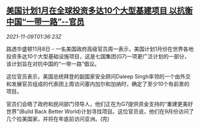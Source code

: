 <!--1636423264000-->
[美国计划1月在全球投资多达10个大型基建项目 以抗衡中国“一带一路”--官员](https://cn.reuters.com/article/us-global-infrastructure-investment-1109-idCNKBS2HU04O)
------

<div><i>2021-11-09T01:36:23Z</i></div><p>路透华盛顿11月8日 - 一名美国政府高级官员周一表示，美国计划1月份在世界各地投资多达10个大型基础设施项目，这是七国集团(G7)一项更广泛计划的一部分，该计划旨在对抗中国的“一带一路”倡议。</p><p>这位官员表示，美国总统拜登的副国家安全顾问Daleep Singh率领的一个由外交和发展官员组成的代表团上周访问塞内加尔和加纳时，确定了至少10个有前景的项目。</p><p>官员们会晤了政府和民间部门领导人，他们正在为G7提供资金支持的“重建更美好世界”(Build Back Better World)计划寻找项目。这位官员说，他们在9月份访问了几个拉美国家，并将在年底前访问亚洲。(完)</p>
